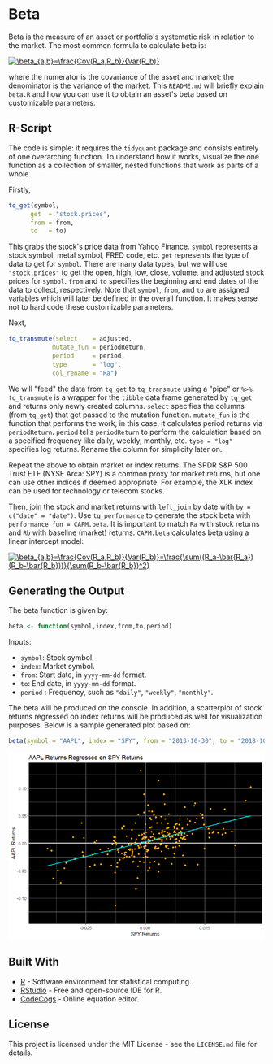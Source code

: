 # Beta
Beta is the measure of an asset or portfolio's systematic risk in relation to the market. The most common formula to calculate beta is:

<a href="https://www.codecogs.com/eqnedit.php?latex=\dpi{120}&space;\beta_{a,b}=\frac{Cov(R_a,R_b)}{Var(R_b)}" target="_blank"><img src="https://latex.codecogs.com/gif.latex?\dpi{120}&space;\beta_{a,b}=\frac{Cov(R_a,R_b)}{Var(R_b)}" title="\beta_{a,b}=\frac{Cov(R_a,R_b)}{Var(R_b)}" /></a>

where the numerator is the covariance of the asset and market; the denominator is the variance of the market. This `README.md` will briefly explain `beta.R` and how you can use it to obtain an asset's beta based on customizable parameters.

## R-Script
The code is simple: it requires the `tidyquant` package and consists entirely of one overarching function. To understand how it works, visualize the one function as a collection of smaller, nested functions that work as parts of a whole.

Firstly,
```r
tq_get(symbol,
      get  = "stock.prices",
      from = from,
      to   = to)
```
This grabs the stock's price data from Yahoo Finance. `symbol` represents a stock symbol, metal symbol, FRED code, etc. `get` represents the type of data to get for `symbol`. There are many data types, but we will use `"stock.prices"` to get the open, high, low, close, volume, and adjusted stock prices for `symbol`. `from` and `to` specifies the beginning and end dates of the data to collect, respectively. Note that `symbol`, `from`, and `to` are assigned variables which will later be defined in the overall function. It makes sense not to hard code these customizable parameters.

Next,
```r
tq_transmute(select    = adjusted, 
            mutate_fun = periodReturn, 
            period     = period, 
            type       = "log",
            col_rename = "Ra")
```
We will "feed" the data from `tq_get` to `tq_transmute` using a "pipe" or `%>%`. `tq_transmute` is a wrapper for the `tibble` data frame generated by `tq_get` and returns only newly created columns. `select` specifies the columns (from `tq_get`) that get passed to the mutation function. `mutate_fun` is the function that performs the work; in this case, it calculates period returns via `periodReturn`. `period` tells `periodReturn` to perform the calculation based on a specified frequency like daily, weekly, monthly, etc. `type = "log"` specifies log returns. Rename the column for simplicity later on.

Repeat the above to obtain market or index returns. The SPDR S&P 500 Trust ETF (NYSE Arca: SPY) is a common proxy for market returns, but one can use other indices if deemed appropriate. For example, the XLK index can be used for technology or telecom stocks.

Then, join the stock and market returns with `left_join` by date with `by = c("date" = "date")`. Use `tq_performance` to generate the stock beta with `performance_fun = CAPM.beta`. It is important to match `Ra` with stock returns and `Rb` with baseline (market) returns. `CAPM.beta` calculates beta using a linear intercept model:

<a href="https://www.codecogs.com/eqnedit.php?latex=\dpi{120}&space;\beta_{a,b}=\frac{Cov(R_a,R_b)}{Var(R_b)}=\frac{\sum((R_a-\bar{R_a})(R_b-\bar{R_b}))}{\sum(R_b-\bar{R_b})^2}" target="_blank"><img src="https://latex.codecogs.com/gif.latex?\dpi{120}&space;\beta_{a,b}=\frac{Cov(R_a,R_b)}{Var(R_b)}=\frac{\sum((R_a-\bar{R_a})(R_b-\bar{R_b}))}{\sum(R_b-\bar{R_b})^2}" title="\beta_{a,b}=\frac{Cov(R_a,R_b)}{Var(R_b)}=\frac{\sum((R_a-\bar{R_a})(R_b-\bar{R_b}))}{\sum(R_b-\bar{R_b})^2}" /></a>

## Generating the Output
The beta function is given by:
```r
beta <- function(symbol,index,from,to,period)
```
Inputs:
* `symbol`: Stock symbol.
* `index`: Market symbol.
* `from`: Start date, in `yyyy-mm-dd` format.
* `to`: End date, in `yyyy-mm-dd` format.
* `period` : Frequency, such as `"daily"`, `"weekly"`, `"monthly"`.

The beta will be produced on the console. In addition, a scatterplot of stock returns regressed on index returns will be produced as well for visualization purposes. Below is a sample generated plot based on:
```r
beta(symbol = "AAPL", index = "SPY", from = "2013-10-30", to = "2018-10-30", period = "weekly")
```
![](beta_plot.png)

## Built With
* [R](https://www.r-project.org/) - Software environment for statistical computing.
* [RStudio](https://www.rstudio.com/) - Free and open-source IDE for R.
* [CodeCogs](https://www.codecogs.com/latex/eqneditor.php) - Online equation editor.

## License
This project is licensed under the MIT License - see the `LICENSE.md` file for details.
